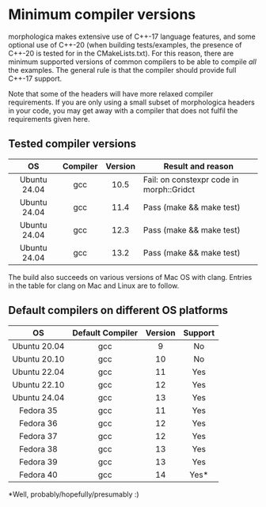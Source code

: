 # Minimum compiler versions

morphologica makes extensive use of C++-17 language features, and some
optional use of C++-20 (when building tests/examples, the presence of
C++-20 is tested for in the CMakeLists.txt). For this reason, there
are minimum supported versions of common compilers to be able to
compile *all* the examples. The general rule is that the compiler should
provide full C++-17 support.

Note that some of the headers will have more relaxed compiler
requirements. If you are only using a small subset of morphologica
headers in your code, you may get away with a compiler that does not
fulfil the requirements given here.


## Tested compiler versions

| OS           | Compiler | Version | Result and reason                        |
| :-------:    | :------: | :-----: | ---------------------------------------- |
| Ubuntu 24.04 | gcc      | 10.5    | Fail: on constexpr code in morph::Gridct |
| Ubuntu 24.04 | gcc      | 11.4    | Pass (make && make test)                 |
| Ubuntu 24.04 | gcc      | 12.3    | Pass (make && make test)                 |
| Ubuntu 24.04 | gcc      | 13.2    | Pass (make && make test)                 |

The build also succeeds on various versions of Mac OS with
clang. Entries in the table for clang on Mac and Linux are to follow.

## Default compilers on different OS platforms

| OS           | Default Compiler | Version | Support |
| :-------:    | :------:         | :-----: | :--:    |
| Ubuntu 20.04 | gcc              | 9       | No      |
| Ubuntu 20.10 | gcc              | 10      | No      |
| Ubuntu 22.04 | gcc              | 11      | Yes     |
| Ubuntu 22.10 | gcc              | 12      | Yes     |
| Ubuntu 24.04 | gcc              | 13      | Yes     |
| Fedora 35    | gcc              | 11      | Yes     |
| Fedora 36    | gcc              | 12      | Yes     |
| Fedora 37    | gcc              | 12      | Yes     |
| Fedora 38    | gcc              | 13      | Yes     |
| Fedora 39    | gcc              | 13      | Yes     |
| Fedora 40    | gcc              | 14      | Yes*    |

*Well, probably/hopefully/presumably :)
